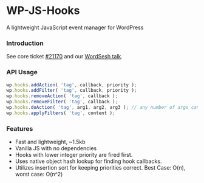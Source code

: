 # WP-JS-Hooks
A lightweight JavaScript event manager for WordPress

### Introduction
See core ticket [#21170](http://core.trac.wordpress.org/ticket/21170) and our [WordSesh talk](http://www.youtube.com/watch?v=oEF7EBjZ-kE).

### API Usage

```js
wp.hooks.addAction( 'tag', callback, priority );
wp.hooks.addFilter( 'tag', callback, priority );
wp.hooks.removeAction( 'tag', callback );
wp.hooks.removeFilter( 'tag', callback );
wp.hooks.doAction( 'tag', arg1, arg2, arg3 ); // any number of args can be included
wp.hooks.applyFilters( 'tag', content );
```

### Features
* Fast and lightweight, ~1.5kb
* Vanilla JS with no dependencies
* Hooks with lower integer priority are fired first.
* Uses native object hash lookup for finding hook callbacks.
* Utilizes insertion sort for keeping priorities correct. Best Case: O(n), worst case: O(n^2)
